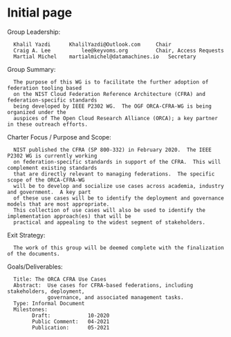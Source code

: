 # Initial page

Group Leadership:

      Khalil Yazdi		KhalilYazdi@Outlook.com		Chair
      Craig A. Lee          lee@keyvoms.org			Chair, Access Requests
      Martial Michel	martialmichel@datamachines.io	Secretary

Group Summary:

      The purpose of this WG is to facilitate the further adoption of federation tooling based
      on the NIST Cloud Federation Reference Architecture (CFRA) and federation-specific standards
      being developed by IEEE P2302 WG.  The OGF ORCA-CFRA-WG is being organized under the
      auspices of The Open Cloud Research Alliance (ORCA); a key partner in these outreach efforts.

Charter Focus / Purpose and Scope:

      NIST published the CFRA (SP 800-332) in February 2020.  The IEEE P2302 WG is currently working
      on federation-specific standards in support of the CFRA.  This will complement existing standards
      that are directly relevant to managing federations.  The specific scope of the ORCA-CFRA-WG
      will be to develop and socialize use cases across academia, industry and government.  A key part
      of these use cases will be to identify the deployment and governance models that are most appropriate.
      This collection of use cases will also be used to identify the implementation approach(es) that will be
      practical and appealing to the widest segment of stakeholders.

Exit Strategy:

      The work of this group will be deemed complete with the finalization of the documents.

Goals/Deliverables:

      Title: The ORCA CFRA Use Cases
      Abstract:  Use cases for CFRA-based federations, including stakeholders, deployment,
                 governance, and associated management tasks.
      Type: Informal Document
      Milestones:
            Draft:            10-2020
            Public Comment:   04-2021
            Publication:      05-2021

